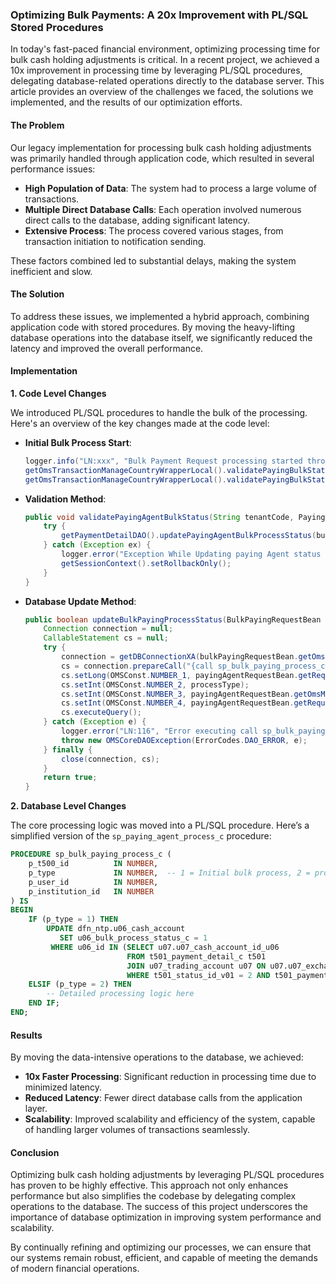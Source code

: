 ### Optimizing Bulk Payments: A 20x Improvement with PL/SQL Stored Procedures

In today's fast-paced financial environment, optimizing processing time for bulk cash holding adjustments is critical. In a recent project, we achieved a 10x improvement in processing time by leveraging PL/SQL procedures, delegating database-related operations directly to the database server. This article provides an overview of the challenges we faced, the solutions we implemented, and the results of our optimization efforts.

#### The Problem

Our legacy implementation for processing bulk cash holding adjustments was primarily handled through application code, which resulted in several performance issues:

- **High Population of Data**: The system had to process a large volume of transactions.
- **Multiple Direct Database Calls**: Each operation involved numerous direct calls to the database, adding significant latency.
- **Extensive Process**: The process covered various stages, from transaction initiation to notification sending.

These factors combined led to substantial delays, making the system inefficient and slow.

#### The Solution

To address these issues, we implemented a hybrid approach, combining application code with stored procedures. By moving the heavy-lifting database operations into the database itself, we significantly reduced the latency and improved the overall performance.

#### Implementation

**1. Code Level Changes**

We introduced PL/SQL procedures to handle the bulk of the processing. Here's an overview of the key changes made at the code level:

- **Initial Bulk Process Start**:
    ```java
    logger.info("LN:xxx", "Bulk Payment Request processing started through DB : sp_bulk_paying_process_c ");
    getOmsTransactionManageCountryWrapperLocal().validatePayingBulkStatus(payingBulkRequestBean.getOmsMsgHeader().getTenantCode(), payingBulkRequestBean, 1);
    getOmsTransactionManageCountryWrapperLocal().validatePayingBulkStatus(payingBulkRequestBean.getOmsMsgHeader().getTenantCode(), payingBulkRequestBean, 2);
    ```

- **Validation Method**:
    ```java
    public void validatePayingAgentBulkStatus(String tenantCode, PayingBulkRequestBean payingBulkRequestBean, int processType) {
        try {
            getPaymentDetailDAO().updatePayingAgentBulkProcessStatus(bulkPayingRequestBean, processType);
        } catch (Exception ex) {
            logger.error("Exception While Updating paying Agent status Update, RollBack Call " + ex);
            getSessionContext().setRollbackOnly();
        }
    }
    ```

- **Database Update Method**:
    ```java
    public boolean updateBulkPayingProcessStatus(BulkPayingRequestBean bulkPayingRequestBean, int processType) {
        Connection connection = null;
        CallableStatement cs = null;
        try {
            connection = getDBConnectionXA(bulkPayingRequestBean.getOmsMsgHeader().getTenantCode());
            cs = connection.prepareCall("{call sp_bulk_paying_process_c(?,?,?,?)}");
            cs.setLong(OMSConst.NUMBER_1, payingAgentRequestBean.getRequestBody().getPayingSessionId());
            cs.setInt(OMSConst.NUMBER_2, processType);
            cs.setInt(OMSConst.NUMBER_3, payingAgentRequestBean.getOmsMsgHeader().getLoginID());
            cs.setInt(OMSConst.NUMBER_4, payingAgentRequestBean.getRequestBody().getInstituteId());
            cs.executeQuery();
        } catch (Exception e) {
            logger.error("LN:116", "Error executing call sp_bulk_paying_process_c", e);
            throw new OMSCoreDAOException(ErrorCodes.DAO_ERROR, e);
        } finally {
            close(connection, cs);
        }
        return true;
    }
    ```

**2. Database Level Changes**

The core processing logic was moved into a PL/SQL procedure. Here’s a simplified version of the `sp_paying_agent_process_c` procedure:

```sql
PROCEDURE sp_bulk_paying_process_c (
    p_t500_id          IN NUMBER,
    p_type             IN NUMBER,  -- 1 = Initial bulk process, 2 = process
    p_user_id          IN NUMBER,
    p_institution_id   IN NUMBER
) IS
BEGIN
    IF (p_type = 1) THEN
        UPDATE dfn_ntp.u06_cash_account
           SET u06_bulk_process_status_c = 1
         WHERE u06_id IN (SELECT u07.u07_cash_account_id_u06
                          FROM t501_payment_detail_c t501
                          JOIN u07_trading_account u07 ON u07.u07_exchange_account_no = t501.t501_account_code
                          WHERE t501_status_id_v01 = 2 AND t501_payment_session_id_t500 = p_t500_id);
    ELSIF (p_type = 2) THEN
        -- Detailed processing logic here
    END IF;
END;
```

#### Results

By moving the data-intensive operations to the database, we achieved:

- **10x Faster Processing**: Significant reduction in processing time due to minimized latency.
- **Reduced Latency**: Fewer direct database calls from the application layer.
- **Scalability**: Improved scalability and efficiency of the system, capable of handling larger volumes of transactions seamlessly.

#### Conclusion

Optimizing bulk cash holding adjustments by leveraging PL/SQL procedures has proven to be highly effective. This approach not only enhances performance but also simplifies the codebase by delegating complex operations to the database. The success of this project underscores the importance of database optimization in improving system performance and scalability.

By continually refining and optimizing our processes, we can ensure that our systems remain robust, efficient, and capable of meeting the demands of modern financial operations.
